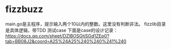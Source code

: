# fizzbuzz
main.go是主程序，提示输入两个10以内的整数。这里没有判断非法。
fizzlib目录是具体逻辑，带TDD 测试case
下面是case的设计记录：
https://docs.qq.com/sheet/DZlBOSGtjSGd1ZEp0?tab=BB08J2&coord=A25%24A25%240%240%241%240
